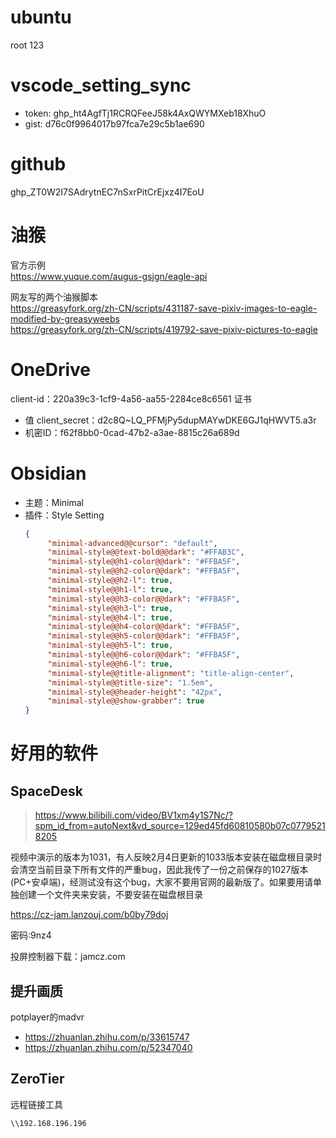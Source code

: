 # ubuntu

root 123

# vscode_setting_sync

- token: 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
- gist: d76c0f9964017b97fca7e29c5b1ae690

# github
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

# 油猴
官方示例  
https://www.yuque.com/augus-gsjgn/eagle-api  
  
网友写的两个油猴脚本  
https://greasyfork.org/zh-CN/scripts/431187-save-pixiv-images-to-eagle-modified-by-greasyweebs  
https://greasyfork.org/zh-CN/scripts/419792-save-pixiv-pictures-to-eagle

# OneDrive
client-id：220a39c3-1cf9-4a56-aa55-2284ce8c6561
证书
- 值 client_secret：d2c8Q~LQ_PFMjPy5dupMAYwDKE6GJ1qHWVT5.a3r
- 机密ID：f62f8bb0-0cad-47b2-a3ae-8815c26a689d

# Obsidian
- 主题：Minimal
- 插件：Style Setting
	```json
	{
		 "minimal-advanced@@cursor": "default",
		 "minimal-style@@text-bold@@dark": "#FFAB3C",
		 "minimal-style@@h1-color@@dark": "#FFBA5F",
		 "minimal-style@@h2-color@@dark": "#FFBA5F",
		 "minimal-style@@h2-l": true,
		 "minimal-style@@h1-l": true,
		 "minimal-style@@h3-color@@dark": "#FFBA5F",
		 "minimal-style@@h3-l": true,
		 "minimal-style@@h4-l": true,
		 "minimal-style@@h4-color@@dark": "#FFBA5F",
		 "minimal-style@@h5-color@@dark": "#FFBA5F",
		 "minimal-style@@h5-l": true,
		 "minimal-style@@h6-color@@dark": "#FFBA5F",
		 "minimal-style@@h6-l": true,
		 "minimal-style@@title-alignment": "title-align-center",
		 "minimal-style@@title-size": "1.5em",
		 "minimal-style@@header-height": "42px",
		 "minimal-style@@show-grabber": true
	}
	```

# 好用的软件
## SpaceDesk
> https://www.bilibili.com/video/BV1xm4y1S7Nc/?spm_id_from=autoNext&vd_source=129ed45fd60810580b07c07795218205

视频中演示的版本为1031，有人反映2月4日更新的1033版本安装在磁盘根目录时会清空当前目录下所有文件的严重bug，因此我传了一份之前保存的1027版本(PC+安卓端)，经测试没有这个bug，大家不要用官网的最新版了。如果要用请单独创建一个文件夹来安装，不要安装在磁盘根目录

https://cz-jam.lanzouj.com/b0by79doj

密码:9nz4

投屏控制器下载：jamcz.com

## 提升画质
potplayer的madvr
- https://zhuanlan.zhihu.com/p/33615747
- https://zhuanlan.zhihu.com/p/52347040

## ZeroTier
远程链接工具
```
\\192.168.196.196
```